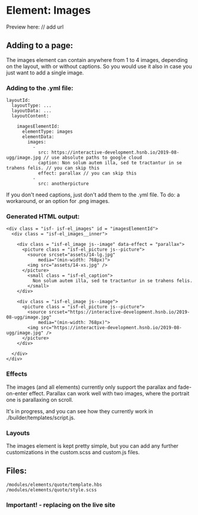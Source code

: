 # Element: Images

Preview here: // add url

## Adding to a page:

The images element can contain anywhere from 1 to 4 images, depending on the layout, with or without captions.
So you would use it also in case you just want to add a single image.

### Adding to the .yml file:

```
layoutId:
  layoutType: ...
  layoutData: ...
  layoutContent:

    imagesElementId:
      elementType: images
      elementData:
        images:
          -
            src: https://interactive-development.hsnb.io/2019-08-ugg/image.jpg // use absolute paths to google cloud
            caption: Non solum autem illa, sed te tractantur in se trahens felis. // you can skip this
            effect: parallax // you can skip this
          -
            src: anotherpicture
```
If you don't need captions, just don't add them to the .yml file.
To do: a workaround, or an option for .png images.

### Generated HTML output:
```
<div class = "isf- isf-el_images" id = "imagesElementId">
  <div class = "isf-el_images__inner">

    <div class = "isf-el_image js--image" data-effect = "parallax">
      <picture class = "isf-el_picture js--picture">
        <source srcset="assets/14-lg.jpg"
            media="(min-width: 768px)">
        <img src="assets/14-xs.jpg" />
      </picture>
        <small class = "isf-el_caption">
          Non solum autem illa, sed te tractantur in se trahens felis.
        </small>
    </div>

    <div class = "isf-el_image js--image">
      <picture class = "isf-el_picture js--picture">
        <source srcset="https://interactive-development.hsnb.io/2019-08-ugg/image.jpg"
            media="(min-width: 768px)">
        <img src="https://interactive-development.hsnb.io/2019-08-ugg/image.jpg" />
      </picture>
    </div>

  </div>
</div>
```

### Effects

The images (and all elements) currently only support the parallax and fade-on-enter effect.
Parallax can work well with two images, where the portrait one is parallaxing on scroll.

It's in progress, and you can see how they currently work in ./builder/templates/script.js.

### Layouts

The images element is kept pretty simple, but you can add any further customizations in the custom.scss and custom.js files.

## Files:

```
/modules/elements/quote/template.hbs
/modules/elements/quote/style.scss
```

### Important! - replacing on the live site
